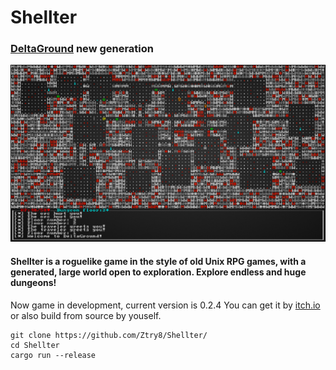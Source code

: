 # Shellter
### [DeltaGround](https://github.com/Ztry8/DeltaGround/) new generation
![screenshot](https://github.com/Ztry8/DeltaGround/blob/main/screenshots/1.png?raw=true)

#### Shellter is a roguelike game in the style of old Unix RPG games, with a generated, large world open to exploration. Explore endless and huge dungeons! 

Now game in development, current version is 0.2.4
You can get it by [itch.io](https://asld.itch.io/shellter) or also build from source by youself.
```
git clone https://github.com/Ztry8/Shellter/
cd Shellter
cargo run --release
```
